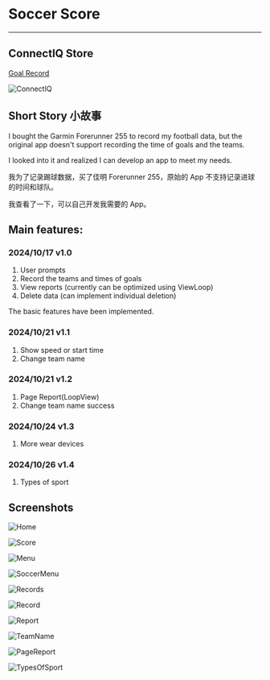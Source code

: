 # Soccer Score
---

## ConnectIQ Store

[Goal Record](https://apps.garmin.com/en-US/apps/b4cb31e3-5b7e-4dfb-ad66-e21d747575ba)

![ConnectIQ](Screenshots/ConnectIQ.png)

## Short Story 小故事

I bought the Garmin Forerunner 255 to record my football data, but the original app doesn't support recording the time of goals and the teams.

I looked into it and realized I can develop an app to meet my needs.

我为了记录踢球数据，买了佳明 Forerunner 255，原始的 App 不支持记录进球的时间和球队。

我查看了一下，可以自己开发我需要的 App。

## Main features:

### 2024/10/17 v1.0

1. User prompts
2. Record the teams and times of goals
3. View reports (currently can be optimized using ViewLoop)
4. Delete data (can implement individual deletion)

The basic features have been implemented. 

### 2024/10/21 v1.1

1. Show speed or start time
2. Change team name

### 2024/10/21 v1.2

1. Page Report(LoopView)
2. Change team name success

### 2024/10/24 v1.3

1. More wear devices

### 2024/10/26 v1.4

1. Types of sport

## Screenshots

![Home](Screenshots/Home.png)

![Score](Screenshots/Score.png)

![Menu](Screenshots/Menu.png)

![SoccerMenu](Screenshots/SoccerMenu.png)

![Records](Screenshots/Records.png)

![Record](Screenshots/Record.png)

![Report](Screenshots/Report.png)

![TeamName](Screenshots/TeamName.png)

![PageReport](Screenshots/PageReport.png)

![TypesOfSport](Screenshots/TypesOfSport.png)

